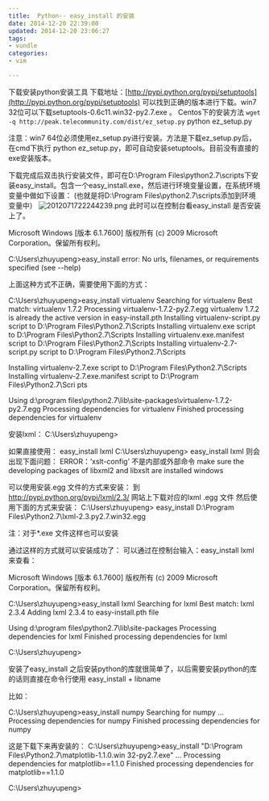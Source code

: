 ```yaml
---
title:  Python-- easy_install 的安装
date: 2014-12-20 22:39:00
updated: 2014-12-20 23:06:27
tags: 
- vundle
categories: 
- vim

---
```

下载安装python安装工具
下载地址：[http://pypi.python.org/pypi/setuptools](http://pypi.python.org/pypi/setuptools) 可以找到正确的版本进行下载。win7 32位可以下载setuptools-0.6c11.win32-py2.7.exe 。
Centos下的安装方法
`wget -q http://peak.telecommunity.com/dist/ez_setup.py`
python ez_setup.py


<!--more-->


注意：win7 64位必须使用ez_setup.py进行安装。方法是下载ez_setup.py后，在cmd下执行 python ez_setup.py，即可自动安装setuptools。目前没有直接的exe安装版本。

下载完成后双击执行安装文件，即可在D:\Program Files\python2.7\scripts下安装easy_install。包含一个easy_install.exe，然后进行环境变量设置，在系统环境变量中做如下设置：
(也就是将D:\Program Files\python2.7\scripts添加到环境变量中）
![2012071722244239.png][1]
此时可以在控制台看easy_install 是否安装上了。
 
Microsoft Windows [版本 6.1.7600]
版权所有 (c) 2009 Microsoft Corporation。保留所有权利。

C:\Users\zhuyupeng>easy_install
error: No urls, filenames, or requirements specified (see --help)
 
上面这种方式不正确，需要使用下面的方式：

C:\Users\zhuyupeng>easy_install virtualenv
Searching for virtualenv
Best match: virtualenv 1.7.2
Processing virtualenv-1.7.2-py2.7.egg
virtualenv 1.7.2 is already the active version in easy-install.pth
Installing virtualenv-script.py script to D:\Program Files\Python2.7\Scripts
Installing virtualenv.exe script to D:\Program Files\Python2.7\Scripts
Installing virtualenv.exe.manifest script to D:\Program Files\Python2.7\Scripts
Installing virtualenv-2.7-script.py script to D:\Program Files\Python2.7\Scripts

Installing virtualenv-2.7.exe script to D:\Program Files\Python2.7\Scripts
Installing virtualenv-2.7.exe.manifest script to D:\Program Files\Python2.7\Scri
pts

Using d:\program files\python2.7\lib\site-packages\virtualenv-1.7.2-py2.7.egg
Processing dependencies for virtualenv
Finished processing dependencies for virtualenv

安装lxml：
C:\Users\zhuyupeng>
 
 
如果直接使用：
easy_install lxml 
C:\Users\zhuyupeng> easy_install lxml 则会出现下面问题：
ERROR：‘xslt-config’ 不是内部或外部命令
make sure the developing packages of libxml2 and libxslt are installed windows
 
 
 
可以使用安装.egg 文件的方式来安装：
到
http://pypi.python.org/pypi/lxml/2.3/
网站上下载对应的lxml .egg 文件
然后使用下面的方式来安装：
C:\Users\zhuyupeng> easy_install D:\Program Files\Python2.7\lxml-2.3.py2.7.win32.egg
 
注：对于*.exe 文件这样也可以安装
 
通过这样的方式就可以安装成功了：
可以通过在控制台输入：easy_install lxml 来查看：
 
Microsoft Windows [版本 6.1.7600]
版权所有 (c) 2009 Microsoft Corporation。保留所有权利。

C:\Users\zhuyupeng>easy_install lxml
Searching for lxml
Best match: lxml 2.3.4
Adding lxml 2.3.4 to easy-install.pth file

Using d:\program files\python2.7\lib\site-packages
Processing dependencies for lxml
Finished processing dependencies for lxml

C:\Users\zhuyupeng>
 
 
安装了easy_install 之后安装python的库就很简单了，以后需要安装python的库的话则直接在命令行使用
easy_install + libname
 
比如：

C:\Users\zhuyupeng>easy_install numpy
Searching for numpy
...
Processing dependencies for numpy
Finished processing dependencies for numpy


这是下载下来再安装的：
C:\Users\zhuyupeng>easy_install "D:\Program Files\Python2.7\matplotlib-1.1.0.win
32-py2.7.exe"
...
Processing dependencies for matplotlib==1.1.0
Finished processing dependencies for matplotlib==1.1.0

C:\Users\zhuyupeng>


  [1]: https://imgs.gnux.cn/usr/uploads/2014/12/927817459.png